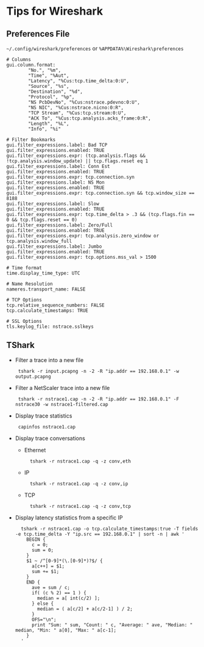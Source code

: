 # Tips for Wireshark

## Preferences File
`~/.config/wireshark/preferences` or `%APPDATA%\Wireshark\preferences`

	# Columns
	gui.column.format:
        	"No.", "%m",
        	"Time", "%Aut",
        	"Latency", "%Cus:tcp.time_delta:0:U",
        	"Source", "%s",
        	"Destination", "%d",
        	"Protocol", "%p",
        	"NS PcbDevNo", "%Cus:nstrace.pdevno:0:U",
        	"NS NIC", "%Cus:nstrace.nicno:0:R",
        	"TCP Stream", "%Cus:tcp.stream:0:U",
        	"ACK To", "%Cus:tcp.analysis.acks_frame:0:R",
        	"Length", "%L",
        	"Info", "%i"
	
	# Filter Bookmarks
	gui.filter_expressions.label: Bad TCP
	gui.filter_expressions.enabled: TRUE
	gui.filter_expressions.expr: (tcp.analysis.flags && !tcp.analysis.window_update) || tcp.flags.reset eq 1
	gui.filter_expressions.label: Conn Est
	gui.filter_expressions.enabled: TRUE
	gui.filter_expressions.expr: tcp.connection.syn
	gui.filter_expressions.label: NS Mon
	gui.filter_expressions.enabled: TRUE
	gui.filter_expressions.expr: tcp.connection.syn && tcp.window_size == 8188
	gui.filter_expressions.label: Slow
	gui.filter_expressions.enabled: TRUE
	gui.filter_expressions.expr: tcp.time_delta > .3 && (tcp.flags.fin == 0 && tcp.flags.reset == 0)
	gui.filter_expressions.label: Zero/Full
	gui.filter_expressions.enabled: TRUE
	gui.filter_expressions.expr: tcp.analysis.zero_window or tcp.analysis.window_full
	gui.filter_expressions.label: Jumbo
	gui.filter_expressions.enabled: TRUE
	gui.filter_expressions.expr: tcp.options.mss_val > 1500

	# Time format
	time.display_time_type: UTC

	# Name Resolution
	nameres.transport_name: FALSE

	# TCP Options
	tcp.relative_sequence_numbers: FALSE
	tcp.calculate_timestamps: TRUE

	# SSL Options
	tls.keylog_file: nstrace.sslkeys

## TShark
*  Filter a trace into a new file

		tshark -r input.pcapng -n -2 -R "ip.addr == 192.168.0.1" -w output.pcapng

*  Filter a NetScaler trace into a new file

		tshark -r nstrace1.cap -n -2 -R "ip.addr == 192.168.0.1" -F nstrace30 -w nstrace1-filtered.cap

*  Display trace statistics

		capinfos nstrace1.cap

*  Display trace conversations
	* Ethernet

			tshark -r nstrace1.cap -q -z conv,eth

	* IP

			tshark -r nstrace1.cap -q -z conv,ip

	* TCP

			tshark -r nstrace1.cap -q -z conv,tcp

* Display latency statistics from a specific IP

		tshark -r nstrace1.cap -o tcp.calculate_timestamps:true -T fields -e tcp.time_delta -Y "ip.src == 192.168.0.1" | sort -n | awk '
		  BEGIN {
		    c = 0;
		    sum = 0;
		  }
		  $1 ~ /^[0-9]*(\.[0-9]*)?$/ {
		    a[c++] = $1;
		    sum += $1;
		  }
		  END {
		    ave = sum / c;
		    if( (c % 2) == 1 ) {
		      median = a[ int(c/2) ];
		    } else {
		      median = ( a[c/2] + a[c/2-1] ) / 2;
		    }
		    OFS="\n";
		    print "Sum: " sum, "Count: " c, "Average: " ave, "Median: " median, "Min: " a[0], "Max: " a[c-1];
		  }
		'
